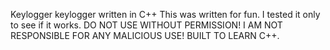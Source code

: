 Keylogger
keylogger written in C++
This was written for fun. I tested it only to see if it works.
DO NOT USE WITHOUT PERMISSION! I AM NOT RESPONSIBLE FOR ANY MALICIOUS USE!
BUILT TO LEARN C++.
